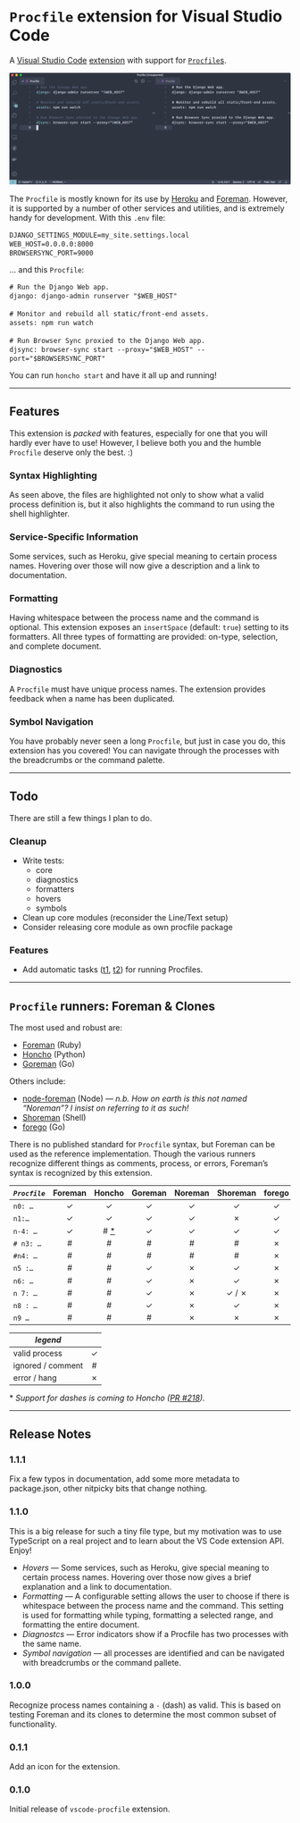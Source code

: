# `Procfile` extension for Visual Studio Code

A [Visual Studio Code][vscode] [extension][vscext] with support for
[`Procfile`s][heroku].

![syntax hilighting](assets/side-by-side.png)

The `Procfile` is mostly known for its use by [Heroku][] and [Foreman][]. However, it
is supported by a number of other services and utilities, and is extremely handy for
development. With this `.env` file:

```dotenv
DJANGO_SETTINGS_MODULE=my_site.settings.local
WEB_HOST=0.0.0.0:8000
BROWSERSYNC_PORT=9000
```

… and this `Procfile`:

```procfile
# Run the Django Web app.
django: django-admin runserver "$WEB_HOST"

# Monitor and rebuild all static/front-end assets.
assets: npm run watch

# Run Browser Sync proxied to the Django Web app.
djsync: browser-sync start --proxy="$WEB_HOST" --port="$BROWSERSYNC_PORT"
```

You can run `honcho start` and have it all up and running!

---

## Features

This extension is _packed_ with features, especially for one that you will hardly
ever have to use! However, I believe both you and the humble `Procfile` deserve only
the best. :)

### Syntax Highlighting

As seen above, the files are highlighted not only to show what a valid process
definition is, but it also highlights the command to run using the shell highlighter.

### Service-Specific Information

Some services, such as Heroku, give special meaning to certain process names.
Hovering over those will now give a description and a link to documentation.

### Formatting

Having whitespace between the process name and the command is optional. This
extension exposes an `insertSpace` (default: `true`) setting to its formatters. All
three types of formatting are provided: on-type, selection, and complete document.

### Diagnostics

A `Procfile` must have unique process names. The extension provides feedback when a
name has been duplicated.

### Symbol Navigation

You have probably never seen a long `Procfile`, but just in case you do, this
extension has you covered! You can navigate through the processes with the
breadcrumbs or the command palette.

---

## Todo

There are still a few things I plan to do.

### Cleanup

- Write tests:
  - core
  - diagnostics
  - formatters
  - hovers
  - symbols
- Clean up core modules (reconsider the Line/Text setup)
- Consider releasing core module as own procfile package

### Features

- Add automatic tasks ([t1], [t2]) for running Procfiles.

[t1]: https://code.visualstudio.com/api/references/vscode-api#TaskProvider
[t2]: https://code.visualstudio.com/api/extension-guides/task-provider

---

## `Procfile` runners: Foreman & Clones

The most used and robust are:

- [Foreman][] (Ruby)
- [Honcho][] (Python)
- [Goreman][] (Go)

Others include:

- [node-foreman][noreman] (Node) _— n.b. How on earth is this not named “Noreman”?
  I insist on referring to it as such!_
- [Shoreman][] (Shell)
- [forego][] (Go)

[vscode]: https://code.visualstudio.com/
[vscext]: https://marketplace.visualstudio.com/VSCode
[heroku]: https://devcenter.heroku.com/articles/procfile
[foreman]: http://ddollar.github.io/foreman/
[honcho]: https://github.com/nickstenning/honcho
[goreman]: https://github.com/mattn/goreman
[noreman]: https://github.com/strongloop/node-foreman
[shoreman]: https://github.com/chrismytton/shoreman
[forego]: https://github.com/ddollar/forego

There is no published standard for `Procfile` syntax, but Foreman can be used as the
reference implementation. Though the various runners recognize different things as
comments, process, or errors, Foreman’s syntax is recognized by this extension.

| _`Procfile`_ | Foreman |   Honcho    | Goreman | Noreman | Shoreman | forego |
| ------------ | :-----: | :---------: | :-----: | :-----: | :------: | :----: |
| `n0: …`      |    ✓    |      ✓      |    ✓    |    ✓    |    ✓     |   ✓    |
| `n1:…`       |    ✓    |      ✓      |    ✓    |    ✓    |    ✗     |   ✓    |
| `n-4: …`     |    ✓    | # [\*](#f1) |    ✓    |    ✓    |    ✓     |   ✓    |
| `# n3: …`    |    #    |      #      |    #    |    #    |    #     |   ✗    |
| `#n4: …`     |    #    |      #      |    #    |    #    |    #     |   ✗    |
| `n5 :…`      |    #    |      #      |    ✓    |    ✗    |    ✓     |   ✗    |
| `n6: …`      |    #    |      #      |    ✓    |    ✗    |    ✓     |   ✗    |
| `n 7: …`     |    #    |      #      |    ✓    |    ✗    |  ✓ / ✗   |   ✗    |
| `n8 : …`     |    #    |      #      |    ✓    |    ✗    |    ✓     |   ✗    |
| `n9 …`       |    #    |      #      |    #    |    ✗    |    ✗     |   ✗    |

| _legend_          |     |
| ----------------- | :-: |
| valid process     |  ✓  |
| ignored / comment |  #  |
| error / hang      |  ✗  |

<a name="f1">\*</a> _Support for dashes is coming to Honcho ([PR #218](https://github.com/nickstenning/honcho/pull/218))._

---

## Release Notes

### 1.1.1

Fix a few typos in documentation, add some more metadata to package.json, other
nitpicky bits that change nothing.

### 1.1.0

This is a big release for such a tiny file type, but my motivation was to use
TypeScript on a real project and to learn about the VS Code extension API. Enjoy!

- _Hovers_ — Some services, such as Heroku, give special meaning to certain process names. Hovering over those now gives a brief explanation and a link to documentation.
- _Formatting_ — A configurable setting allows the user to choose if there is
  whitespace between the process name and the command. This setting is used for
  formatting while typing, formatting a selected range, and formatting the entire
  document.
- _Diagnostcs_ — Error indicators show if a Procfile has two processes with the same
  name.
- _Symbol navigation_ — all processes are identified and can be navigated with
  breadcrumbs or the command pallete.

### 1.0.0

Recognize process names containing a `-` (dash) as valid. This is based on testing
Foreman and its clones to determine the most common subset of functionality.

### 0.1.1

Add an icon for the extension.

### 0.1.0

Initial release of `vscode-procfile` extension.
